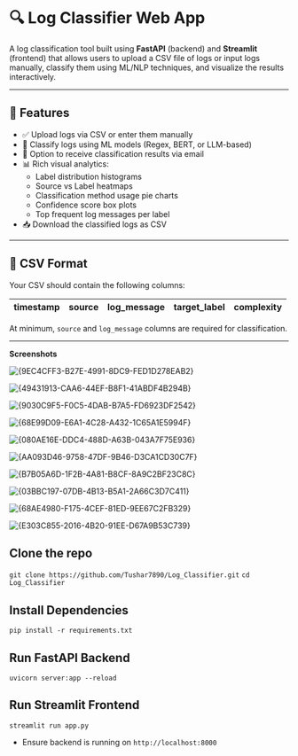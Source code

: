 # 🔍 Log Classifier Web App

A log classification tool built using **FastAPI** (backend) and **Streamlit** (frontend) that allows users to upload a CSV file of logs or input logs manually, classify them using ML/NLP techniques, and visualize the results interactively.

---

## 🚀 Features

- ✅ Upload logs via CSV or enter them manually
- 🧠 Classify logs using ML models (Regex, BERT, or LLM-based)
- 📧 Option to receive classification results via email
- 📊 Rich visual analytics:
  - Label distribution histograms
  - Source vs Label heatmaps
  - Classification method usage pie charts
  - Confidence score box plots
  - Top frequent log messages per label
- 📥 Download the classified logs as CSV

---

## 📁 CSV Format

Your CSV should contain the following columns:

| timestamp | source | log_message | target_label | complexity |
|-----------|--------|-------------|---------------|------------|

At minimum, `source` and `log_message` columns are required for classification.

---


**Screenshots**

![{9EC4CFF3-B27E-4991-8DC9-FED1D278EAB2}](https://github.com/user-attachments/assets/56748a2a-94d6-4469-bddd-97bd22881b12)


![{49431913-CAA6-44EF-B8F1-41ABDF4B294B}](https://github.com/user-attachments/assets/69a00570-6c1d-40e7-9794-d0e3ce333642)


![{9030C9F5-F0C5-4DAB-B7A5-FD6923DF2542}](https://github.com/user-attachments/assets/854233b5-aba9-42b2-92c5-3d76fdebe736)


![{68E99D09-E6A1-4C28-A432-1C65A1E5994F}](https://github.com/user-attachments/assets/fa7242cd-e80c-4662-b404-0ddf21f1663b)



![{080AE16E-DDC4-488D-A63B-043A7F75E936}](https://github.com/user-attachments/assets/514b599e-14d5-4bfb-bc13-37004e5d3f94)


![{AA093D46-9758-47DF-9B46-D3CA1CD30C7F}](https://github.com/user-attachments/assets/7a8b227f-ab8d-484f-938d-b3282dffa413)


![{B7B05A6D-1F2B-4A81-B8CF-8A9C2BF23C8C}](https://github.com/user-attachments/assets/b6b196c1-b507-4aa3-8e4a-d79c20289bf7)


![{03BBC197-07DB-4B13-B5A1-2A66C3D7C411}](https://github.com/user-attachments/assets/3a5304c1-8e8e-47b0-b0a1-65e5a5ffc2f5)


![{68AE4980-F175-4CEF-81ED-9EE67C2FB329}](https://github.com/user-attachments/assets/dd536039-6c76-4eaa-b0d8-90bb280d0a44)


![{E303C855-2016-4B20-91EE-D67A9B53C739}](https://github.com/user-attachments/assets/c356f1c9-9047-48d3-ab71-6880c97146c4)





## Clone the repo
`git clone https://github.com/Tushar7890/Log_Classifier.git`
`cd Log_Classifier`

## Install Dependencies
`pip install -r requirements.txt`


## Run FastAPI Backend
`uvicorn server:app --reload`


## Run Streamlit Frontend
`streamlit run app.py`
- Ensure backend is running on `http://localhost:8000`
